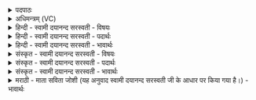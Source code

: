<details><summary>पदपाठः</summary>

वि॒दत्। यदि॑। स॒रमा॑। रु॒ग्णम्। अद्रेः॑। महि॑। पाथः॑। पूर्व्यम्। स॒ध्र्य॒क्। क॒रिति॑ कः। अग्र॑म्। न॒य॒त्। सु॒पदीति॑ सु॒ऽपदी॑। अक्ष॑राणाम्। अच्छ॑। रव॑म्। प्र॒थ॒मा। जा॒न॒ती। गा॒त्। ५९।
</details>

<details><summary>अधिमन्त्रम् (VC)</summary>

- इन्द्रो देवता
- कुशिक ऋषिः
- भुरिक्पङ्क्तिः
- पञ्चमः
</details>

<details><summary>हिन्दी - स्वामी दयानन्द सरस्वती - विषयः</summary>

अब स्त्री क्या करे, इस विषय को अगले मन्त्र में कहा है ॥
</details>

<details><summary>हिन्दी - स्वामी दयानन्द सरस्वती - पदार्थः</summary>

पदार्थान्वयभाषाः -  (यदि) जो (सरमा) पति के अनुकूल रमण करनेहारी (प्रथमा) प्रख्यात (सुपदी) सुन्दर पगोंवाली (अक्षराणाम्) अकारादि वर्णों में (रवम्) बोलने को (जानती) जानती हुई (रुग्णम्) रोगी प्राणी को (विदत्) जाने (अग्रम्) आगे (नयत्) पहुँचानेवाला (सध्र्यक्) साथ प्राप्त होता (पूर्व्यम्) प्रथम के लोगों ने प्राप्त किये (महि) महागुणयुक्त (अद्रेः) मेघ से उत्पन्न हुए (पाथः) अन्न को (कः) करे अर्थात् भोजनार्थ सिद्ध करे और पति को (अच्छ) अच्छे प्रकार (गात्) प्राप्त होवे तो वह सुख को पावे ॥५९ ॥
</details>

<details><summary>हिन्दी - स्वामी दयानन्द सरस्वती - भावार्थः</summary>

भावार्थभाषाः -  जो स्त्री वैद्य के तुल्य सबकी हितकारिणी, ओषधि के तुल्य अन्न बनाने को समर्थ हो और यथायोग्य बोलना भी जाने, वह उत्तम सुख को निरन्तर पावे ॥५९ ॥
</details>

<details><summary>संस्कृत - स्वामी दयानन्द सरस्वती - विषयः</summary>

अथ स्त्री किं कुर्यादित्याह ॥
</details>

<details><summary>संस्कृत - स्वामी दयानन्द सरस्वती - पदार्थः</summary>

पदार्थान्वयभाषाः -  यदि सरमा प्रथमा सुपद्यक्षराणां रवं जानती रुग्णं विददग्रन्नयत् सध्र्यक् पूर्व्यं मह्यद्रेरुत्पन्नं पाथः कः कुर्यात् पतिमच्छ गात्तर्हि सा सर्वं सुखमाप्नुयात् ॥५९ ॥
</details>

<details><summary>संस्कृत - स्वामी दयानन्द सरस्वती - भावार्थः</summary>

भावार्थभाषाः -  या स्त्री वैद्यवत् सर्वेषां हितकारिण्यौषधवदन्नं साद्धुं शक्नुयाद् यथायोग्यं भाषणं विजानीयात् सोत्तमं सुखं सततमाप्नुयात् ॥५९ ॥
</details>

<details><summary>मराठी - माता सविता जोशी (यह अनुवाद स्वामी दयानन्द सरस्वती जी के आधार पर किया गया है।) - भावार्थः</summary>

भावार्थभाषाः -  ज्या स्रिया वैद्याप्रमाणे सर्वांना हितकारक औषधांप्रमाणे अन्न बनवितात व वाणीचा यथायोग्य उपयोग जाणतात त्यांना सदैव सुख प्राप्त होते.
</details>